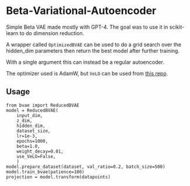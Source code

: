 # Beta-Variational-Autoencoder
Simple Beta VAE made mostly with GPT-4. The goal was to use it in scikit-learn to do dimension reduction.

A wrapper called `OptimizedBVAE` can be used to do a grid search over the hidden_dim parameters then return the best model after further training.

With a single argument this can instead be a regular autoencoder.

The optimizer used is AdamW, but `VeLO` can be used from [this repo](https://github.com/janEbert/PyTorch-VeLO).

## Usage
```
from bvae import ReducedBVAE
model = ReducedBVAE(
    input_dim,
    z_dim,
    hidden_dim,
    dataset_size,
    lr=1e-3,
    epochs=1000,
    beta=1.0,
    weight_decay=0.01,
    use_VeLO=False,
    )
model.prepare_dataset(dataset, val_ratio=0.2, batch_size=500)
model.train_bvae(patience=100)
projection = model.transform(datapoints)
```
